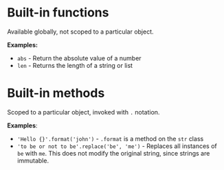 # Built-in functions

Available globally, not scoped to a particular object.

**Examples:**

- `abs` - Return the absolute value of a number
- `len` - Returns the length of a string or list

# Built-in methods

Scoped to a particular object, invoked with `.` notation.

**Examples**:

- `'Hello {}'.format('john')` - `.format` is a method on the `str` class
- `'to be or not to be'.replace('be', 'me')` - Replaces all instances of `be` with `me`. This does not modify the original string, since strings are immutable.
